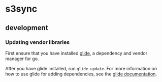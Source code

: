 # s3sync


## development


### Updating vendor libraries

First ensure that you have installed [glide](https://glide.sh/), a dependency and vendor manager for go.

After you have glide installed, run `glide update`. For more information on how to use glide for adding 
dependencies, see the [glide documentation](https://glide.readthedocs.io/en/latest/). 

